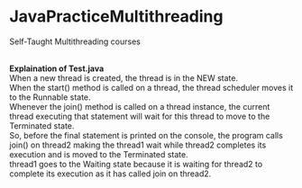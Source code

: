 # JavaPracticeMultithreading
Self-Taught Multithreading courses<br>












<br><B> Explaination of Test.java</B><br>
When a new thread is created, the thread is in the NEW state.<br> When the start() method is called on a thread, the thread scheduler moves it to the Runnable state.<br> Whenever the join() method is called on a thread instance, the current thread executing that statement will wait for this thread to move to the Terminated state.<br> So, before the final statement is printed on the console, the program calls join() on thread2 making the thread1 wait while thread2 completes its execution and is moved to the Terminated state.<br> thread1 goes to the Waiting state because it is waiting for thread2 to complete its execution as it has called join on thread2.
